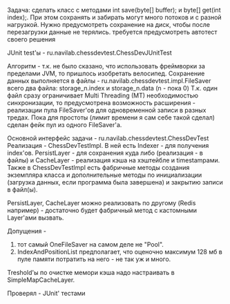 Задача: сделать класс с методами int save(byte[] buffer); и byte[] get(int index);. При этом сохранять и забирать могут много потоков и с разной нагрузкой. Нужно предусмотреть сохранение на диск, чтобы после перезагрузки данные не терялись. требуется предусмотреть автотест своего решения

JUnit test'ы - ru.navilab.chessdevtest.ChessDevJUnitTest

Алгоритм - 
т.к. не было сказано, что использовать фреймворки за пределами JVM, то пришлось изобретать велосипед.
Сохранение данных выполняется в файлы - ru.navilab.chessdevtest.impl.FileSaver
всего два файла: storage_n.index и storage_n.data (n - пока 0)
Т.к. один файл сразу ограничивает Multi Threading (MT) необходимостью синхронизации, то предусмотрена возможность 
расширения - реализации пула FileSaver'ов для одновременной записи в разных тредах. Пока для простоты (лимит времени 
я сам себе такой сделал) сделан фейк пул из одного FileSaver'а.

Основной интерфейс задачи - ru.navilab.chessdevtest.ChessDevTest
Реализация - ChessDevTestImpl. В ней есть Indexer - для получения index'ов. PersistLayer - для сохранения куда либо (реализация - в файлы) и
CacheLayer - реализация кэша на хэштейбле и timestampaми. Также в ChessDevTestImpl есть фабричные методы создания экземпляра класса и 
дополнительные методы по инициализации (загрузка данных, если программа была завершена) и закрытию записи в файл(ы).

PersistLayer, CacheLayer можно реализовать по другому (Redis например) - достаточно будет фабричный метод с кастомными Layer'ами вызвать.

Допущения - 
1) тот самый OneFileSaver на самом деле не "Pool".
2) IndexAndPositionList предполагает, что оценочно максимум 128 мб в пуле памяти потратить на него - не так уж и много.

Treshold'ы по очистке мемори кэша надо настраивать в SimpleMapCacheLayer.

Проверял - JUnit' тестами
